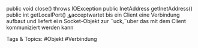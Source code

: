 public  void close()  throws  IOException
public  InetAddress  getInetAddress()
public  int getLocalPort()
◮acceptwartet bis ein Client eine Verbindung aufbaut und liefert ei n
Socket-Objekt zur ¨uck,¨uber das mit dem Client kommuniziert werden kann

   Tags & Topics:
   #Objekt
   #Verbindung